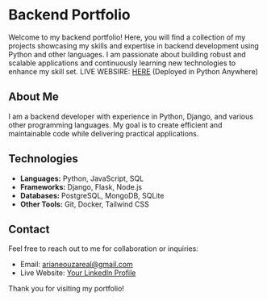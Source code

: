 # Backend Portfolio

Welcome to my backend portfolio! Here, you will find a collection of my projects showcasing my skills and expertise in backend development using Python and other languages. I am passionate about building robust and scalable applications and continuously learning new technologies to enhance my skill set.
LIVE WEBSIRE: [HERE]([https://www.linkedin.com/in/yourprofile](https://arianedev.pythonanywhere.com/))
(Deployed in Python Anywhere)

## About Me
I am a backend developer with experience in Python, Django, and various other programming languages. My goal is to create efficient and maintainable code while delivering practical applications.

## Technologies
- **Languages:** Python, JavaScript, SQL
- **Frameworks:** Django, Flask, Node.js
- **Databases:** PostgreSQL, MongoDB, SQLite
- **Other Tools:** Git, Docker, Tailwind CSS


## Contact
Feel free to reach out to me for collaboration or inquiries:
- Email: arianeouzareal@gmail.com
- Live Website: [Your LinkedIn Profile](https://www.linkedin.com/in/yourprofile)

Thank you for visiting my portfolio!
